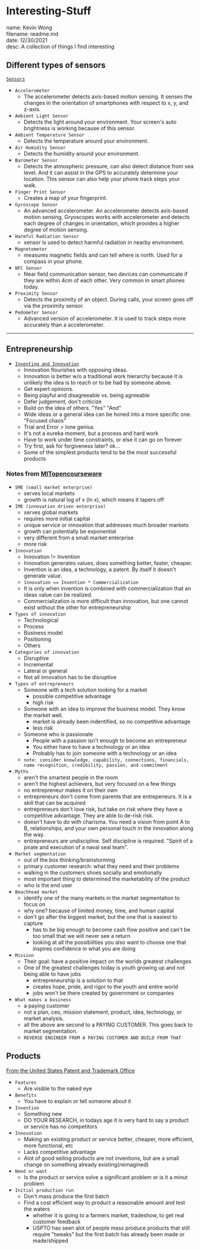 # Interesting-Stuff
name: Kevin Wong\
filename: readme.md\
date: 12/30/2021\
desc: A collection of things I find interesting

## Different types of sensors
[```Sensors```](https://medium.com/jay-tillu/mobile-sensors-the-components-that-make-our-smartphones-smarter-4174a7a2bfc3)
* ```Accelerometer```
  * The accelerometer detects axis-based motion sensing. It senses the changes in the orientation of smartphones with respect to x, y, and z-axis. 
* ```Ambient Light Sensor```
  * Detects the light around your environment. Your screen's auto brightness is working because of this sensor. 
* ```Ambient Temperature Sensor```
  * Detects the temperature around your environment.
* ```Air Humidity Sensor```
  * Detects the humidity around your environment.
* ```Barometer Sensor```
  * Detects the atmospheric pressure, can also detect distance from sea level. And it can assist in the GPS to accurately determine your location. This sensor can also help your phone track steps your walk.
* ```Finger Print Sensor```
  * Creates a map of your fingerprint.
* ```Gyroscope Sensor```
  * An advanced accelerometer. An accelerometer detects axis-based motion sensing, Gryoscopes works with accelerometer and detects each degree of changes in orientation, which provides a higher degree of motion sensing.
* ```Harmful Radiation Sensor```
  * sensor is used to detect harmful radiation in nearby environment.
* ```Magnetometer```
  * measures magnetic fields and can tell where is north. Used for a compass in your phone. 
* ```NFC Sensor```
  * Near field communication sensor, two devices can communicate if they are within 4cm of each other. Very common in smart phones today. 
* ```Proximity Sensor```
  * Detects the proximity of an object. During calls, your screen goes off via the proximity sensor.
* ```Pedometer Sensor```
  * Advanced version of accelerometer. It is used to track steps more accurately than a accelerometer.

---

## Entrepreneurship

* [```Inventing and Innovation```](https://www.youtube.com/watch?v=nyugyrCQTuw)
  * Innovation flourishes with opposing ideas.
  * Innovation is better w/o a traditional work hierarchy because it is unlikely the idea is to reach or to be had by someone above.
  * Get expert opinions.
  * Being playful and disagreeable vs. being agreeable 
  * Defer judgement, don't criticize
  * Build on the idea of others. "Yes" "And"
  * Wide ideas or a general idea can be honed into a more specific one. "Focused chaos"
  * Trial and Error > lone genius
  * It's not a eureka moment, but a process and hard work
  * Have to work under time constraints, or else it can go on forever
  * Try first, ask for forgiveness later? ok...
  * Some of the simplest products tend to be the most successful products

### Notes from [MITopencourseware](https://ocw.mit.edu/courses/sloan-school-of-management/15-390-new-enterprises-spring-2013/video-tutorials/lecture-1/)
* ```SME (small market enterprise)```
   * serves local markets
   * growth is natural log of x (ln x), which means it tapers off
* ```IME (innovation driven enterprise)```
   * serves global markets
   * requires more initial capital
   * unique service or innovation that addresses much broader markets
   * growth can potentially be exponential
   * very different from a small market enterprise
   * more risk
* ```Innovation```
   * Innovation != Invention
   * Innovation generates values, does something better, faster, cheaper.
   * Invention is an idea, a technology, a patent. By itself it doesn't generate value.
   * ```Innovation == Invention * Commercialization```
   * It is only when invention is combined with commercialization that an ideas value can be realized.
   * Commercialization is more difficult than innovation, but one cannot exist without the other for entrepreneurship
* ```Types of innovation```
   * Technological
   * Process
   * Business model 
   * Positioning
   * Others
* ```Categories of innovation```
   * Disruptive
   * Incremental
   * Lateral or general 
   * Not all innovation has to be disruptive
* ```Types of entrepreneurs```
   * Someone with a tech solution looking for a market
      * possible competitive advantage
      * high risk
   * Someone with an idea to improve the business model. They know the market well.
      * market is already been indentified, so no competitive advantage
      * less risk
   * Someone who is passionate
      * People with a passion isn't enough to become an entrepreneur
      * You either have to have a technology or an idea
      * Probably has to join someone with a technology or an idea
   * ```note: consider knowledge, capability, connections, financials, name recognition, credibility, passion, and commitment```
* ```Myths```
   * aren't the smartest people in the room
   * aren't the highest achievers, but very focused on a few things
   * no entrepreneur makes it on their own
   * entrepreneurs don't come from parents that are entrepeneurs. It is a skill that can be acquired
   * entrepreneurs don't love risk, but take on risk where they have a competitive advantage. They are able to de-risk risk.
   * doesn't have to do with charisma. You need a vision from point A to B, relationships, and your own personal touch in the innovation along the way.
   * entrepreneurs are undiscipline. Self discipline is required. "Spirit of a pirate and execution of a naval seal team".
* ```Market segmentation```
   * out of the box thinking/brainstorming
   * primary customer research: what they need and their problems
   * walking in the customers shoes socially and emotionally
   * most important thing to determined the marketability of the product
   * who is the end user
* ```Beachhead market```
   * identify one of the many markets in the market segmentation to focus on
   * why one? because of limited money, time, and human capital
   * don't go after the biggest market, but the one that is easiest to capture
      * has to be big enough to become cash flow positive and can't be too small that we will never see a return
      * looking at all the possibilities you also want to choose one that inspires confidence in what you are doing
* ```Mission```
   * Their goal: have a positive impact on the worlds greatest challenges
   * One of the greatest challenges today is youth growing up and not being able to have jobs
      * entrepreneurship is a solution to that
      * creates hope, pride, and rigor to the youth and entire world
      * jobs won't be there created by government or companies
* ```What makes a business```
   * a paying customer
   * not a plan, ceo, mission statement, product, idea, technology, or market analysis.
   * all the above are second to a PAYING CUSTOMER. This goes back to market segmentation.
   * ```REVERSE ENGINEER FROM A PAYING CUSTOMER AND BUILD FROM THAT```

## Products
[From the United States Patent and Trademark Office](https://www.uspto.gov/)
* ```Features```
   * Are visible to the naked eye
* ```Benefits```
   * You have to explain or tell someone about it
* ```Invention```
   * Something new
   * DO YOUR RESEARCH, in todays age it is very hard to say a product or service has no competitors
* ```Innovation```
   * Making an existing product or service better, cheaper, more efficient, more functional, etc
   * Lacks competitive advantage
   * Alot of good selling products are not inventions, but are a small change on something already existing(reimagined)
* ```Need or want```
   * Is the product or service solve a significant problem or is it a minut problem
* ```Initial production run```
   * Don't mass produce the first batch
   * Find a cost efficient way to product a reasonable amount and test the waters
      * whether it is going to a farmers market, tradeshow, to get real customer feedback
      * USPTO has seen alot of people mass produce products that still require "tweaks" but the first batch has already been made or made/shipped
 
